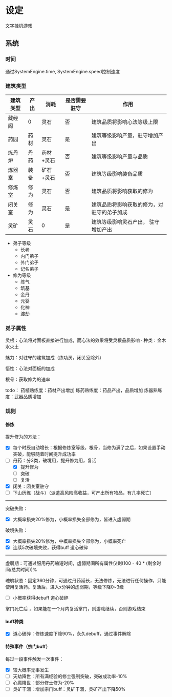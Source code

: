 # 设定

文字挂机游戏

## 系统

### 时间

通过SystemEngine.time, SystemEngine.speed控制速度

### 建筑类型

  |建筑类型| 产出 | 消耗  | 是否需要驻守 | 作用 |
  |-------|------|-------|------------|------|
  |藏经阁|0|灵石|否|建筑品质将影响心法等级上限|
  |药园|药材|灵石|是|建筑等级影响产量，驻守增加产出|
  |炼丹炉|丹药|药材+灵石|否|建筑等级影响产量与品质|
  |炼器室|装备|矿石+灵石|否|建筑等级影响装备品质|
  |修炼室|修为|灵石|否|建筑品质将影响获取的修为|
  |闭关室|修为|灵石|是|建筑品质将影响获取的修为，对驻守的弟子加成|
  |灵矿|灵石|0|是|建筑等级影响灵石产出， 驻守增加产出|

- 弟子等级
  - 长老
  - 内门弟子
  - 外门弟子
  - 记名弟子
- 修为等级
  - 练气
  - 筑基
  - 金丹
  - 元婴
  - 化神
  - 渡劫

### 弟子属性

灵根：心法将对面板直接进行加成，而心法的效果将受灵根品质影响
    · 种类：金木水火土

魅力：对驻守的建筑加成（练功房，闭关室除外）

悟性：心法对面板的加成

根骨：获取修为的速率

todo：
药植熟练度：药材产出增加
炼药熟练度：药品产出，品质增加
炼器熟练度：武器品质增加

### 规则

#### 修炼

提升修为的方法：

- [x] 每个时辰自动增长：根据修炼室等级，根骨，当修为满了之后，如果设置手动突破，能够随着时间提升成功率
- [ ] 丹药：分3类，破境用，提升修为用，复活
  - [x] 提升修为
  - [ ] 突破
  - [ ] 复活
- [x] 闭关：闭关室驻守
- [ ] 下山历练（战斗）（派遣高风险高收益，可产出所有物品，有几率死亡）

 ---
突破失败：

- [x] 大概率损失20%修为，小概率损失全部修为，皆进入虚弱期

破境失败：

- [x] 大概率损失20%修为，中概率损失全部修为，小概率死亡
- [x] 连续5次破境失败，获得buff 道心破碎

---
虚弱期：可通过服用丹药缩短时间，虚弱期间所有属性仅剩(100 - 40 * (剩余时间/总共时间))%

魂魄状态：固定360分钟，可通过丹药延长，无法修炼，无法进行任何操作，只能使用复活药。复活后，进入x分钟的虚弱期，等级下降0~3级

- [ ] 小概率获得debuff 道心破碎

掌门死亡后 ，如果能在一个月内复活掌门，则游戏继续，否则游戏结束

#### buff种类

- [x] 道心破碎：修炼速度下降90%，永久debuff，通过事件解除

#### 特殊事件（宗门buff）

每过一段事件触发一次事件：

- [x] 较大概率无事发生
- [ ] 天劫降世：所有满经验的修士强制突破，突破成功率-10%
- [ ] 心魔降世：部分修士修为-20%
- [ ] 灵矿干涸：增加宗门buff：灵矿干涸，灵矿产出下降50%
